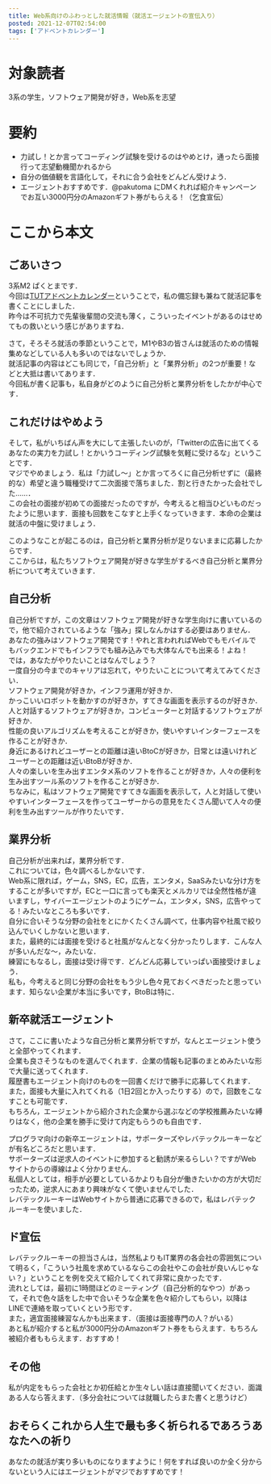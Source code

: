 ```yaml
---
title: Web系向けのふわっとした就活情報（就活エージェントの宣伝入り）
posted: 2021-12-07T02:54:00
tags: ['アドベントカレンダー']
---
```


# 対象読者

3系の学生，ソフトウェア開発が好き，Web系を志望

# 要約

- 力試し！とか言ってコーディング試験を受けるのはやめとけ，通ったら面接行って志望動機聞かれるから
- 自分の価値観を言語化して，それに合う会社をどんどん受けよう．
- エージェントおすすめです．@pakutoma
  にDMくれれば紹介キャンペーンでお互い3000円分のAmazonギフト券がもらえる！（乞食宣伝）

# ここから本文

## ごあいさつ

3系M2 ぱくとまです．  
今回は[TUTアドベントカレンダー](https://adventar.org/calendars/6364)ということで，私の備忘録も兼ねて就活記事を書くことにしました．  
昨今は不可抗力で先輩後輩間の交流も薄く，こういったイベントがあるのはせめてもの救いという感じがありますね．

さて，そろそろ就活の季節ということで，M1やB3の皆さんは就活のための情報集めなどしている人も多いのではないでしょうか．  
就活記事の内容はどこも同じで，「自己分析」と「業界分析」の2つが重要！などと大抵は書いてあります．  
今回私が書く記事も，私自身がどのように自己分析と業界分析をしたかが中心です．

## これだけはやめよう

そして，私がいちばん声を大にして主張したいのが，「Twitterの広告に出てくるあなたの実力を力試し！とかいうコーディング試験を気軽に受けるな」ということです．  
マジでやめましょう．私は「力試し～」とか言ってろくに自己分析せずに（最終的な）希望と違う職種受けて二次面接で落ちました．割と行きたかった会社でした……．  
この会社の面接が初めての面接だったのですが，今考えると相当ひどいものだったように思います．面接も回数をこなすと上手くなっていきます．本命の企業は就活の中盤に受けましょう．

このようなことが起こるのは，自己分析と業界分析が足りないままに応募したからです．  
ここからは，私たちソフトウェア開発が好きな学生がするべき自己分析と業界分析について考えていきます．

## 自己分析

自己分析ですが，この文章はソフトウェア開発が好きな学生向けに書いているので，他で紹介されているような「強み」探しなんかはする必要はありません．  
あなたの強みはソフトウェア開発です！やれと言われればWebでもモバイルでもバックエンドでもインフラでも組み込みでも大体なんでも出来る！よね！  
では，あなたがやりたいことはなんでしょう？  
一度自分の今までのキャリアは忘れて，やりたいことについて考えてみてください．  
ソフトウェア開発が好きか，インフラ運用が好きか．  
かっこいいロボットを動かすのが好きか，すてきな画面を表示するのが好きか．  
人と対話するソフトウェアが好きか，コンピューターと対話するソフトウェアが好きか．  
性能の良いアルゴリズムを考えることが好きか，使いやすいインターフェースを作ることが好きか．  
身近にあるけれどユーザーとの距離は遠いBtoCが好きか，日常とは遠いけれどユーザーとの距離は近いBtoBが好きか．  
人々の楽しいを生み出すエンタメ系のソフトを作ることが好きか，人々の便利を生み出すツール系のソフトを作ることが好きか．  
ちなみに，私はソフトウェア開発ですてきな画面を表示して，人と対話して使いやすいインターフェースを作ってユーザーからの意見をたくさん聞いて人々の便利を生み出すツールが作りたいです．

## 業界分析

自己分析が出来れば，業界分析です．  
これについては，色々調べるしかないです．  
Web系に限れば，ゲーム，SNS，EC，広告，エンタメ，SaaSみたいな分け方をすることが多いですが，ECと一口に言っても楽天とメルカリでは全然性格が違いますし，サイバーエージェントのようにゲーム，エンタメ，SNS，広告やってる！みたいなところも多いです．  
自分に合いそうな分野の会社をとにかくたくさん調べて，仕事内容や社風で絞り込んでいくしかないと思います．  
また，最終的には面接を受けると社風がなんとなく分かったりします．こんな人が多いんだな～，みたいな．  
練習にもなるし，面接は受け得です．どんどん応募していっぱい面接受けましょう．  
私も，今考えると同じ分野の会社をもう少し色々見ておくべきだったと思っています．知らない企業が本当に多いです，BtoBは特に．

## 新卒就活エージェント

さて，ここに書いたような自己分析と業界分析ですが，なんとエージェント使うと全部やってくれます．  
企業も良さそうなものを選んでくれます．企業の情報も記事のまとめみたいな形で大量に送ってくれます．  
履歴書もエージェント向けのものを一回書くだけで勝手に応募してくれます．  
また，面接も大量に入れてくれる（1日2回とか入ったりする）ので，回数をこなすことも可能です．  
もちろん，エージェントから紹介された企業から選ぶなどの学校推薦みたいな縛りはなく，他の企業を勝手に受けて内定もらうのも自由です．

プログラマ向けの新卒エージェントは，サポーターズやレバテックルーキーなどが有名どころだと思います．  
サポーターズは逆求人のイベントに参加すると勧誘が来るらしい？ですがWebサイトからの導線はよく分かりません．  
私個人としては，相手が必要としているかよりも自分が働きたいかの方が大切だったため，逆求人にあまり興味がなくて使いませんでした．  
レバテックルーキーはWebサイトから普通に応募できるので，私はレバテックルーキーを使いました．

## ド宣伝

レバテックルーキーの担当さんは，当然私よりもIT業界の各会社の雰囲気について明るく，「こういう社風を求めているならこの会社やこの会社が良いんじゃない？」ということを例を交えて紹介してくれて非常に良かったです．  
流れとしては，最初に1時間ほどのミーティング（自己分析的なやつ）があって，それで色々話をした中で合いそうな企業を色々紹介してもらい，以降はLINEで連絡を取っていくという形です．  
また，適宜面接練習なんかも出来ます．（面接は面接専門の人？がいる）  
あと私が紹介すると私が3000円分のAmazonギフト券をもらえます．もちろん被紹介者ももらえます．おすすめ！

## その他

私が内定をもらった会社とか初任給とか生々しい話は直接聞いてください．面識ある人なら答えます．（多分会社については就職したらまた書くと思うけど）

## おそらくこれから人生で最も多く祈られるであろうあなたへの祈り

あなたの就活が実り多いものになりますように！何をすれば良いのか全く分からないという人にはエージェントがマジでおすすめです！

